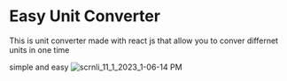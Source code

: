 # Easy Unit Converter

This is unit converter made with react js that allow you to conver differnet units in one time

simple and easy
![scrnli_11_1_2023_1-06-14 PM](https://github.com/developedbyjk/unit-converter/assets/71823598/bbe5be47-2ea6-4b33-a9c2-c4af819734c5)

